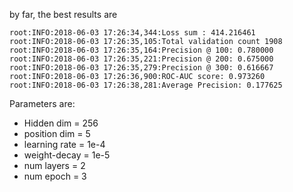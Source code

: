 by far, the best results are

```
root:INFO:2018-06-03 17:26:34,344:Loss sum : 414.216461 
root:INFO:2018-06-03 17:26:35,105:Total validation count 1908
root:INFO:2018-06-03 17:26:35,164:Precision @ 100: 0.780000
root:INFO:2018-06-03 17:26:35,221:Precision @ 200: 0.675000
root:INFO:2018-06-03 17:26:35,279:Precision @ 300: 0.616667
root:INFO:2018-06-03 17:26:36,900:ROC-AUC score: 0.973260
root:INFO:2018-06-03 17:26:38,281:Average Precision: 0.177625
```

Parameters are:
- Hidden dim = 256
- position dim = 5
- learning rate = 1e-4
- weight-decay = 1e-5
- num layers = 2
- num epoch = 3
